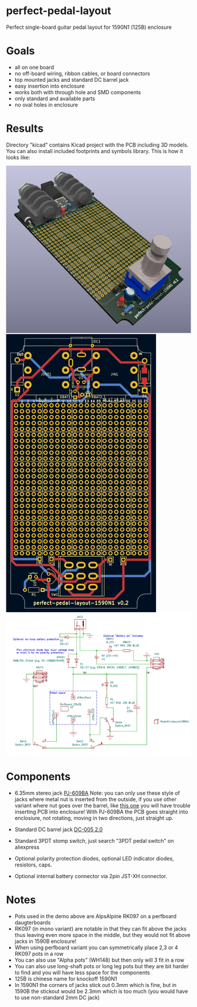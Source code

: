 # perfect-pedal-layout
Perfect single-board guitar pedal layout for 1590N1 (125B) enclosure

# Goals

- all on one board
- no off-board wiring, ribbon cables, or board connectors
- top mounted jacks and standard DC barrel jack
- easy insertion into enclosure
- works both with through hole and SMD components
- only standard and available parts
- no oval holes in enclosure

# Results

Directory "kicad" contains Kicad project with the PCB including 3D models.
You can also install included footprints and symbols library.
This is how it looks like:

![3D view of the board](image/3d_view.jpg)
![PCB](image/pcb.png)
![Schematic](image/schematic.png)

# Components

- 6.35mm stereo jack [PJ-609BA](https://lcsc.com/product-detail/Audio-Connectors_HOOYA-PJ-609BA_C309277.html)
  Note: you can only use these style of jacks where metal nut is inserted from the outside, if you use other variant where 
  nut goes over the barrel, like [this one](https://lcsc.com/product-detail/image/PJ-609_C309274.html) you will have trouble 
  inserting PCB into enclosure! With PJ-609BA the PCB goes straight into enclosiure, not rotating, moving in two directions, 
  just straight up.

- Standard DC barrel jack [DC-005 2.0](https://lcsc.com/product-detail/DC-Power-Connectors_BOOMELE-Boom-Precision-Elec-DC-005-2-0_C16214.html)

- Standard 3PDT stomp switch, just search "3PDT pedal switch" on aliexpress

- Optional polarity protection diodes, optional LED indicator diodes, resistors, caps.

- Optional internal battery connector via 2pin JST-XH connector.

# Notes

- Pots used in the demo above are AlpsAlpine RK097 on a perfboard daugterboards
- RK097 (in mono variant) are notable in that they can fit above the jacks thus leaving even more space in the middle, but they would not fit above jacks in 1590B enclosure!
- When using perfboard variant you can symmetrically place 2,3 or 4 RK097 pots in a row
- You can also use "Alpha pots" (WH148) but then only will 3 fit in a row
- You can also use long-shaft pots or long leg pots but they are bit harder to find and you will have less space for the components
- 125B is chinese name for knockoff 1590N1
- In 1590N1 the corners of jacks stick out 0.3mm which is fine, but in 1590B the stickout would be 2.3mm which is too much (you would have to use non-standard 2mm DC jack)